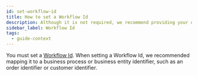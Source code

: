 ```yaml
---
id: set-workflow-id
title: How to set a Workflow Id
description: Although it is not required, we recommend providing your own Workflow Id that maps to a business process or business entity identifier, such as an order identifier or customer identifier.
sidebar_label: Workflow Id
tags:
  - guide-context
---
```


You must set a [Workflow Id](/concepts/what-is-a-workflow-id). When setting a Workflow Id, we recommended mapping it to a business process or business entity identifier, such as an order identifier or customer identifier.
